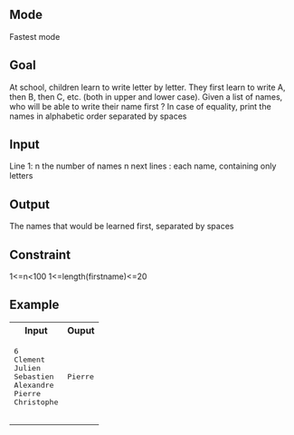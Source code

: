 ## Mode
Fastest mode

## Goal
At school, children learn to write letter by letter. They first learn to write A, then B, then C, etc. (both in upper and lower case). Given a list of names, who will be able to write their name first ?
In case of equality, print the names in alphabetic order separated by spaces

## Input
Line 1: n the number of names
n next lines : each name, containing only letters

## Output
The names that would be learned first, separated by spaces

## Constraint
1<\=n<100
1<\=length(firstname)<\=20

## Example
<table>
  <tr>
    <th>Input</th>
    <th>Ouput</th>
  </tr>
  <tr>
    <td>
      <pre>
6
Clement
Julien
Sebastien
Alexandre
Pierre
Christophe
      </pre>
    </td>
    <td>
     <pre>
Pierre
     </pre>
    </td>
  </tr>
</table>
